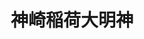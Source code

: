 ---
layout: '../../../layouts/MarkdownPostLayout.astro'
fileName: 'kouzaki_inari_daimyojin'
category: 'all heritage view kouzaki_inari_daimyojin megami_ohashi_bridge'
title: '神崎稲荷大明神'
name: 'kouzaki inari daimyojin'
lat: 32.72202494650884
lng: 129.84615997407062
icon: './img/map-icon/シンプルな鳥居アイコン.svg'
dish: ''
openingHours: 'free'
fee: 'free'
transport:
    "private car only<br><a href='#' id='kouzaki_inari_daimyojin' class='jump_0' title='kouzaki inari daimyojin' data-number='1'>※ parking&ensp;<img src='./img/map-icon/目的地アイコン1.svg'></a> ⇨ <img src='./img/map-icon/歩くアイコン.svg'> 16min"
duration: '30 min'
address: '〒850-0076 長崎県長崎市木鉢町１丁目４５'
tel: ''
link: ''
discribe:
    "女神大橋付近の半島に、複数の小さな石祠が置かれているパワースポット(金運)。<br>場所も行きづらさも非常にマニアックになってしまうのですが、足労を吹き飛ばす稲荷社空間でした。<br>ご利益が凄いそうなので、気象条件が良いときに是非。"
pubDate: '2022-07-09'
---